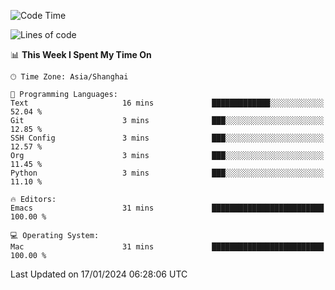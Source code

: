 <!--START_SECTION:waka-->
![Code Time](http://img.shields.io/badge/Code%20Time-1%2C768%20hrs%2038%20mins-blue)

![Lines of code](https://img.shields.io/badge/From%20Hello%20World%20I%27ve%20Written-287.0%20thousand%20lines%20of%20code-blue)

📊 **This Week I Spent My Time On** 

```text
🕑︎ Time Zone: Asia/Shanghai

💬 Programming Languages: 
Text                     16 mins             █████████████░░░░░░░░░░░░   52.04 % 
Git                      3 mins              ███░░░░░░░░░░░░░░░░░░░░░░   12.85 % 
SSH Config               3 mins              ███░░░░░░░░░░░░░░░░░░░░░░   12.57 % 
Org                      3 mins              ███░░░░░░░░░░░░░░░░░░░░░░   11.45 % 
Python                   3 mins              ███░░░░░░░░░░░░░░░░░░░░░░   11.10 % 

🔥 Editors: 
Emacs                    31 mins             █████████████████████████   100.00 % 

💻 Operating System: 
Mac                      31 mins             █████████████████████████   100.00 % 
```


 Last Updated on 17/01/2024 06:28:06 UTC
<!--END_SECTION:waka-->

